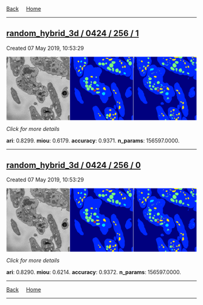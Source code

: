 
[Back](..)&nbsp;&nbsp;&nbsp;&nbsp;&nbsp;[Home](https://leapmanlab.github.io/snapshots)

---

<div class="summary"><a href="1"><h2>random_hybrid_3d / 0424 / 256 / 1</h2></a><p>Created 07 May 2019, 10:53:29
</p><a href="1"><img src="1/media/summary.png" align="center"></a><p>
<i>Click for more details</i>
</p></div>

**ari**: 0.8299. **miou**: 0.6179. **accuracy**: 0.9371. **n_params**: 156597.0000. 

---

<div class="summary"><a href="0"><h2>random_hybrid_3d / 0424 / 256 / 0</h2></a><p>Created 07 May 2019, 10:53:29
</p><a href="0"><img src="0/media/summary.png" align="center"></a><p>
<i>Click for more details</i>
</p></div>

**ari**: 0.8290. **miou**: 0.6214. **accuracy**: 0.9372. **n_params**: 156597.0000. 

---

[Back](..)&nbsp;&nbsp;&nbsp;&nbsp;&nbsp;[Home](https://leapmanlab.github.io/snapshots)

---